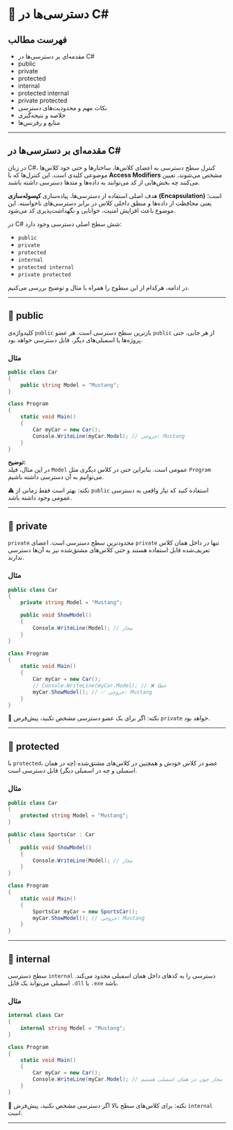 ﻿# 📝 دسترسی‌ها در C#

## فهرست مطالب
- مقدمه‌ای بر دسترسی‌ها در C#
- public
- private
- protected
- internal
- protected internal
- private protected
- نکات مهم و محدودیت‌های دسترسی
- خلاصه و نتیجه‌گیری
- منابع و رفرنس‌ها

---

## مقدمه‌ای بر دسترسی‌ها در C#

در زبان C#، کنترل سطح دسترسی به اعضای کلاس‌ها، ساختارها و حتی خود کلاس‌ها موضوعی کلیدی است. این کنترل‌ها که با **Access Modifiers** مشخص می‌شوند، تعیین می‌کنند چه بخش‌هایی از کد می‌توانند به داده‌ها و متدها دسترسی داشته باشند.

هدف اصلی استفاده از دسترسی‌ها، پیاده‌سازی **کپسوله‌سازی (Encapsulation)** است؛ یعنی محافظت از داده‌ها و منطق داخلی کلاس در برابر دسترسی‌های ناخواسته. این موضوع باعث افزایش امنیت، خوانایی و نگهداشت‌پذیری کد می‌شود.

در C# شش سطح اصلی دسترسی وجود دارد:
- `public`
- `private`
- `protected`
- `internal`
- `protected internal`
- `private protected`

در ادامه، هرکدام از این سطوح را همراه با مثال و توضیح بررسی می‌کنیم.

---

## 🔹 public

کلیدواژه‌ی `public` بازترین سطح دسترسی است. هر عضو `public` از هر جایی، حتی پروژه‌ها یا اسمبلی‌های دیگر، قابل دسترسی خواهد بود.

### مثال
```csharp
public class Car
{
    public string Model = "Mustang";
}

class Program
{
    static void Main()
    {
        Car myCar = new Car();
        Console.WriteLine(myCar.Model); // خروجی: Mustang
    }
}
```

**توضیح:**  
در این مثال، فیلد `Model` عمومی است. بنابراین حتی در کلاس دیگری مثل `Program` می‌توانیم به آن دسترسی داشته باشیم.  

⚠️ نکته: بهتر است فقط زمانی از `public` استفاده کنید که نیاز واقعی به دسترسی عمومی وجود داشته باشد.

---

## 🔹 private

`private` محدودترین سطح دسترسی است. اعضای `private` تنها در داخل همان کلاس تعریف‌شده قابل استفاده هستند و حتی کلاس‌های مشتق‌شده نیز به آن‌ها دسترسی ندارند.

### مثال
```csharp
public class Car
{
    private string Model = "Mustang";

    public void ShowModel()
    {
        Console.WriteLine(Model); // مجاز
    }
}

class Program
{
    static void Main()
    {
        Car myCar = new Car();
        // Console.WriteLine(myCar.Model); // ❌ خطا
        myCar.ShowModel(); // ✅ خروجی: Mustang
    }
}
```

📌 نکته: اگر برای یک عضو دسترسی مشخص نکنید، پیش‌فرض `private` خواهد بود.

---

## 🔹 protected

با `protected`، عضو در کلاس خودش و همچنین در کلاس‌های مشتق‌شده (چه در همان اسمبلی و چه در اسمبلی دیگر) قابل دسترسی است.

### مثال
```csharp
public class Car
{
    protected string Model = "Mustang";
}

public class SportsCar : Car
{
    public void ShowModel()
    {
        Console.WriteLine(Model); // مجاز
    }
}

class Program
{
    static void Main()
    {
        SportsCar myCar = new SportsCar();
        myCar.ShowModel(); // خروجی: Mustang
    }
}
```

---

## 🔹 internal

سطح دسترسی `internal` دسترسی را به کدهای داخل همان اسمبلی محدود می‌کند. اسمبلی می‌تواند یک فایل `.dll` یا `.exe` باشد.

### مثال
```csharp
internal class Car
{
    internal string Model = "Mustang";
}

class Program
{
    static void Main()
    {
        Car myCar = new Car();
        Console.WriteLine(myCar.Model); // مجاز چون در همان اسمبلی هستیم
    }
}
```

📌 نکته: برای کلاس‌های سطح بالا اگر دسترسی مشخص نکنید، پیش‌فرض `internal` است.

---
